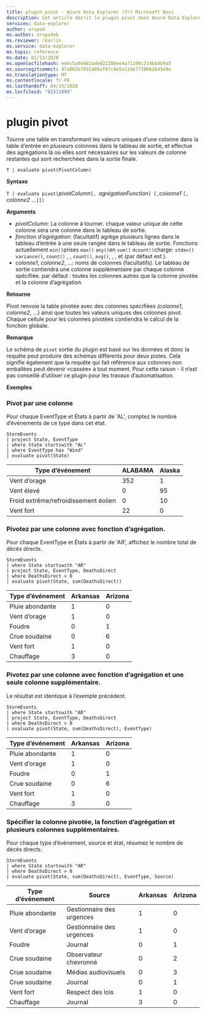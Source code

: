 ```yaml
---
title: plugin pivot - Azure Data Explorer (fr) Microsoft Docs
description: Cet article décrit le plugin pivot dans Azure Data Explorer.
services: data-explorer
author: orspod
ms.author: orspodek
ms.reviewer: rkarlin
ms.service: data-explorer
ms.topic: reference
ms.date: 02/13/2020
ms.openlocfilehash: e4ec5a94483ade822280ee4a71106c214bb4b9a5
ms.sourcegitcommit: 47a002b7032a05ef67c4e5e12de7720062645e9e
ms.translationtype: MT
ms.contentlocale: fr-FR
ms.lasthandoff: 04/15/2020
ms.locfileid: "81511099"
---
```

# <a name="pivot-plugin"></a>plugin pivot

Tourne une table en transformant les valeurs uniques d’une colonne dans la table d’entrée en plusieurs colonnes dans le tableau de sortie, et effectue des agrégations là où elles sont nécessaires sur les valeurs de colonne restantes qui sont recherchées dans la sortie finale.

```kusto
T | evaluate pivot(PivotColumn)
```

**Syntaxe**

`T | evaluate pivot(`*pivotColumn*`[, `*agrégationFunction*`] [,`*colonne1* `[,` *colonne2* ...`]])`

**Arguments**

* *pivotColumn*: La colonne à tourner. chaque valeur unique de cette colonne sera une colonne dans le tableau de sortie.
* *fonction d’agrégation*: (facultatif) agrège plusieurs lignes dans le tableau d’entrée à une seule rangée dans le tableau de sortie. Fonctions actuellement `min()`prises `max()` `any()`en `sum()` `dcount()`charge: `stdev()` `variance()`, `count()` , , `count()`, `avg()`, , , et (par défaut est ).
* *colonne1*, *colonne2*, ...: noms de colonnes (facultatifs). Le tableau de sortie contiendra une colonne supplémentaire par chaque colonne spécifiée. par défaut : toutes les colonnes autres que la colonne pivotée et la colonne d’agrégation.

**Retourne**

Pivot renvoie la table pivotée avec des colonnes spécifiées *(colonne1*, *colonne2*, ...) ainsi que toutes les valeurs uniques des colonnes pivot. Chaque cellule pour les colonnes pivotées contiendra le calcul de la fonction globale.

**Remarque**

Le schéma de `pivot` sortie du plugin est basé sur les données et donc la requête peut produire des schémas différents pour deux pistes. Cela signifie également que la requête qui fait référence aux colonnes non emballées peut devenir «cassée» à tout moment. Pour cette raison - il n’est pas conseillé d’utiliser ce plugin pour les travaux d’automatisation.

**Exemples**

### <a name="pivot-by-a-column"></a>Pivot par une colonne

Pour chaque EventType et États à partir de 'AL', comptez le nombre d’événements de ce type dans cet état.

```kusto
StormEvents
| project State, EventType 
| where State startswith "AL" 
| where EventType has "Wind" 
| evaluate pivot(State)
```

|Type d’événement|ALABAMA|Alaska|
|---|---|---|
|Vent d’orage|352|1|
|Vent élevé|0|95|
|Froid extrême/refroidissement éolien|0|10|
|Vent fort|22|0|


### <a name="pivot-by-a-column-with-aggregation-function"></a>Pivotez par une colonne avec fonction d’agrégation.

Pour chaque EventType et États à partir de 'AR', affichez le nombre total de décès directs.

```kusto
StormEvents 
| where State startswith "AR" 
| project State, EventType, DeathsDirect 
| where DeathsDirect > 0
| evaluate pivot(State, sum(DeathsDirect))
```

|Type d’événement|Arkansas|Arizona|
|---|---|---|
|Pluie abondante|1|0|
|Vent d’orage|1|0|
|Foudre|0|1|
|Crue soudaine|0|6|
|Vent fort|1|0|
|Chauffage|3|0|


### <a name="pivot-by-a-column-with-aggregation-function-and-a-single-additional-column"></a>Pivotez par une colonne avec fonction d’agrégation et une seule colonne supplémentaire.

Le résultat est identique à l’exemple précédent.

```kusto
StormEvents 
| where State startswith "AR" 
| project State, EventType, DeathsDirect 
| where DeathsDirect > 0
| evaluate pivot(State, sum(DeathsDirect), EventType)
```

|Type d’événement|Arkansas|Arizona|
|---|---|---|
|Pluie abondante|1|0|
|Vent d’orage|1|0|
|Foudre|0|1|
|Crue soudaine|0|6|
|Vent fort|1|0|
|Chauffage|3|0|


### <a name="specify-the-pivoted-column-aggregation-function-and-multiple-additional-columns"></a>Spécifier la colonne pivotée, la fonction d’agrégation et plusieurs colonnes supplémentaires.

Pour chaque type d’événement, source et état, résumez le nombre de décès directs.

```kusto
StormEvents 
| where State startswith "AR" 
| where DeathsDirect > 0
| evaluate pivot(State, sum(DeathsDirect), EventType, Source)
```

|Type d’événement|Source|Arkansas|Arizona|
|---|---|---|---|
|Pluie abondante|Gestionnaire des urgences|1|0|
|Vent d’orage|Gestionnaire des urgences|1|0|
|Foudre|Journal|0|1|
|Crue soudaine|Observateur chevronné|0|2|
|Crue soudaine|Médias audiovisuels|0|3|
|Crue soudaine|Journal|0|1|
|Vent fort|Respect des lois|1|0|
|Chauffage|Journal|3|0|